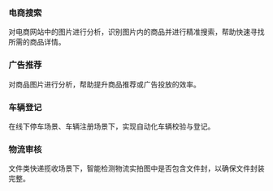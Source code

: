 ### 电商搜索
对电商网站中的图片进行分析，识别图片内的商品并进行精准搜索，帮助快速寻找所需的商品详情。

### 广告推荐
对商品图片进行分析，帮助提升商品推荐或广告投放的效率。

### 车辆登记
在线下停车场景、车辆注册场景下，实现自动化车辆校验与登记。

### 物流审核
文件类快递揽收场景下，智能检测物流实拍图中是否包含文件封，以确保文件封装完整。
